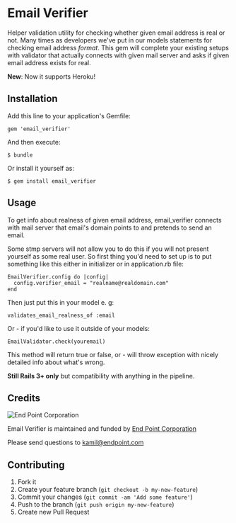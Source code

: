 # Email Verifier

Helper validation utility for checking whether given email address is real or not.
Many times as developers we've put in our models statements for checking email address
*format*. This gem will complete your existing setups with validator that actually
connects with given mail server and asks if given email address exists for real.

**New**: Now it supports Heroku!

## Installation

Add this line to your application's Gemfile:

    gem 'email_verifier'

And then execute:

    $ bundle

Or install it yourself as:

    $ gem install email_verifier

## Usage

To get info about realness of given email address, email_verifier connects
with mail server that email's domain points to and pretends to send an email.

Some stmp servers will not allow you to do this if you will not present 
yourself as some real user. So first thing you'd need to set up is to 
put something like this either in initializer or in application.rb file:

    EmailVerifier.config do |config|
      config.verifier_email = "realname@realdomain.com"
    end

Then just put this in your model e. g:
    
    validates_email_realness_of :email

Or - if you'd like to use it outside of your models:

    EmailValidator.check(youremail)

This method will return true or false, or - will throw exception 
with nicely detailed info about what's wrong.

**Still Rails 3+ only** but compatibility with anything in the pipeline.

## Credits
![End Point Corporation](http://www.endpoint.com/images/end_point.png)

Email Verifier is maintained and funded by [End Point Corporation](http://www.endpoint.com/)

Please send questions to [kamil@endpoint.com](mailto:kamil@endpoint.com)

## Contributing

1. Fork it
2. Create your feature branch (`git checkout -b my-new-feature`)
3. Commit your changes (`git commit -am 'Add some feature'`)
4. Push to the branch (`git push origin my-new-feature`)
5. Create new Pull Request
